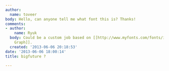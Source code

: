 ```yaml
---
author:
  name: toveer
body: Hello, can anyone tell me what font this is? Thanks!
comments:
- author:
    name: Ryuk
  body: Could be a custom job based on [[http://www.myfonts.com/fonts/itc/lubalin-graph|Lubalin
    Graph]].
  created: '2013-06-06 20:18:53'
date: '2013-06-06 18:00:14'
title: bigfuture ?

---
```


